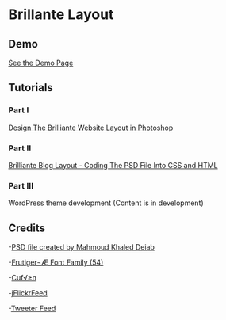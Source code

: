 <link href="http://kevinburke.bitbucket.org/markdowncss/markdown.css" rel="stylesheet"></link>

# Brillante Layout

## Demo

[See the Demo Page](http://tatygrassini.github.com/Brilliante_Layout/)

## Tutorials

### Part I

[Design The Brilliante Website Layout in Photoshop](http://spyrestudios.com/design-the-brilliante-website-layout-in-photoshop/)

### Part II

[Brilliante Blog Layout - Coding The PSD File Into CSS and HTML](http://spyrestudios.com/brilliante-blog-layout-coding-the-psd-file-into-css-and-html/)

### Part III

WordPress theme development (Content is in development)

## Credits

-[PSD file created by Mahmoud Khaled Deiab](http://spyrestudios.com/design-the-brilliante-website-layout-in-photoshop/)

-[Frutiger¬Æ Font Family (54)](http://www.fonts.com/findfonts/detail.htm?productid=191443)

-[Cuf√≥n](http://cufon.shoqolate.com/generate/)
 
-[jFlickrFeed](http://www.gethifi.com/blog/a-jquery-flickr-feed-plugin)

-[Tweeter Feed](http://www.pcpro.co.uk/blogs/2010/09/13/adding-your-twitter-feed-to-your-website-with-jquery/)